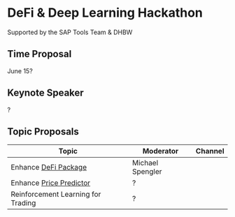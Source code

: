 # DeFi & Deep Learning Hackathon

Supported by the SAP Tools Team & DHBW 

## Time Proposal
June 15?

## Keynote Speaker
?

## Topic Proposals

| Topic | Moderator | Channel |
|-------|-----------|---------|
| Enhance [DeFi Package](https://www.npmjs.com/package/decentralized-finance-defi) | Michael Spengler | |
| Enhance [Price Predictor](https://github.com/michael-spengler/ml-server/blob/master/technical/service.go) | ? | |
| Reinforcement Learning for Trading | ? | |
